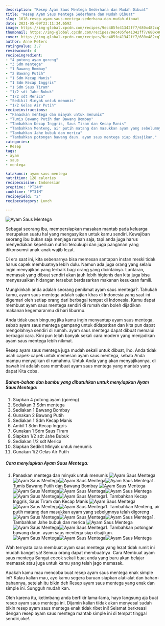 ```yaml
---
description: "Resep Ayam Saus Mentega Sederhana dan Mudah Dibuat"
title: "Resep Ayam Saus Mentega Sederhana dan Mudah Dibuat"
slug: 1018-resep-ayam-saus-mentega-sederhana-dan-mudah-dibuat
date: 2021-05-09T23:11:34.659Z
image: https://img-global.cpcdn.com/recipes/9ec405fe41342ff7/680x482cq70/ayam-saus-mentega-foto-resep-utama.jpg
thumbnail: https://img-global.cpcdn.com/recipes/9ec405fe41342ff7/680x482cq70/ayam-saus-mentega-foto-resep-utama.jpg
cover: https://img-global.cpcdn.com/recipes/9ec405fe41342ff7/680x482cq70/ayam-saus-mentega-foto-resep-utama.jpg
author: Anne Peters
ratingvalue: 3.7
reviewcount: 4
recipeingredient:
- "4 potong ayam goreng"
- "3 Sdm mentega"
- "1 Bawang Bombay"
- "2 Bawang Putih"
- "1 Sdm Kecap Manis"
- "1 Sdm Kecap Inggris"
- "1 Sdm Saus Tiram"
- "1/2 sdt Jahe Bubuk"
- "1/2 sdt Merica"
- "Sedikit Minyak untuk menumis"
- "1/2 Gelas Air Putih"
recipeinstructions:
- "Panaskan mentega dan minyak untuk menumis"
- "Tumis Bawang Putih dan Bawang Bombay"
- "Tambahkan Kecap Inggris, Saus Tiram dan Kecap Manis"
- "Tambahkan Menteng, air putih matang dan masukkan ayam yang sebelumnya telah digoreng"
- "Tambahkan Jahe bubuk dan merica"
- "Tambahkan potongan bawang daun. ayam saus mentega siap disajikan."
categories:
- Resep
tags:
- ayam
- saus
- mentega

katakunci: ayam saus mentega 
nutrition: 128 calories
recipecuisine: Indonesian
preptime: "PT24M"
cooktime: "PT31M"
recipeyield: "2"
recipecategory: Lunch

---
```



![Ayam Saus Mentega](https://img-global.cpcdn.com/recipes/9ec405fe41342ff7/680x482cq70/ayam-saus-mentega-foto-resep-utama.jpg)

Sebagai seorang ibu, mempersiapkan masakan mantab pada keluarga merupakan suatu hal yang mengasyikan untuk kamu sendiri. Kewajiban seorang ibu bukan saja menjaga rumah saja, tapi anda juga harus menyediakan keperluan nutrisi tercukupi dan juga panganan yang dikonsumsi anak-anak wajib lezat.

Di era  saat ini, kita sebenarnya bisa memesan santapan instan meski tidak harus capek membuatnya lebih dulu. Namun ada juga orang yang selalu ingin menyajikan yang terbaik bagi orang yang dicintainya. Lantaran, memasak yang dibuat sendiri akan jauh lebih higienis dan kita juga bisa menyesuaikan hidangan tersebut berdasarkan makanan kesukaan famili. 



Mungkinkah anda adalah seorang penikmat ayam saus mentega?. Tahukah kamu, ayam saus mentega adalah sajian khas di Indonesia yang saat ini digemari oleh setiap orang dari berbagai tempat di Indonesia. Kamu dapat membuat ayam saus mentega sendiri di rumah dan boleh dijadikan makanan kegemaranmu di hari liburmu.

Anda tidak usah bingung jika kamu ingin menyantap ayam saus mentega, sebab ayam saus mentega gampang untuk didapatkan dan kita pun dapat mengolahnya sendiri di rumah. ayam saus mentega dapat dibuat memalui berbagai cara. Kini pun telah banyak sekali cara modern yang menjadikan ayam saus mentega lebih nikmat.

Resep ayam saus mentega juga mudah sekali untuk dibuat, lho. Anda tidak usah capek-capek untuk memesan ayam saus mentega, sebab Anda mampu menyajikan di rumahmu. Untuk Anda yang akan menyajikannya, di bawah ini adalah cara membuat ayam saus mentega yang mantab yang dapat Kita coba.

<!--inarticleads1-->

##### Bahan-bahan dan bumbu yang dibutuhkan untuk menyiapkan Ayam Saus Mentega:

1. Siapkan 4 potong ayam (goreng)
1. Sediakan 3 Sdm mentega
1. Sediakan 1 Bawang Bombay
1. Gunakan 2 Bawang Putih
1. Sediakan 1 Sdm Kecap Manis
1. Ambil 1 Sdm Kecap Inggris
1. Gunakan 1 Sdm Saus Tiram
1. Siapkan 1/2 sdt Jahe Bubuk
1. Sediakan 1/2 sdt Merica
1. Siapkan Sedikit Minyak untuk menumis
1. Gunakan 1/2 Gelas Air Putih




<!--inarticleads2-->

##### Cara menyiapkan Ayam Saus Mentega:

1. Panaskan mentega dan minyak untuk menumis
<img src="//assets-global.cpcdn.com/assets/icons/button_play-2c75c40dde080a61004c1f40b05d8f140eaff45d7e9e6481dc71c63d2e7c4909.png" alt="Ayam Saus Mentega"><img src="https://img-global.cpcdn.com/steps/2d3adb35d1d331ba/160x128cq70/ayam-saus-mentega-langkah-memasak-1-foto.jpg" alt="Ayam Saus Mentega"><img src="//assets-global.cpcdn.com/assets/icons/button_play-2c75c40dde080a61004c1f40b05d8f140eaff45d7e9e6481dc71c63d2e7c4909.png" alt="Ayam Saus Mentega"><img src="https://img-global.cpcdn.com/steps/209daaffd0b67416/160x128cq70/ayam-saus-mentega-langkah-memasak-1-foto.jpg" alt="Ayam Saus Mentega">1. Tumis Bawang Putih dan Bawang Bombay
<img src="//assets-global.cpcdn.com/assets/icons/button_play-2c75c40dde080a61004c1f40b05d8f140eaff45d7e9e6481dc71c63d2e7c4909.png" alt="Ayam Saus Mentega"><img src="https://img-global.cpcdn.com/steps/cecea46861f50833/160x128cq70/ayam-saus-mentega-langkah-memasak-2-foto.jpg" alt="Ayam Saus Mentega"><img src="//assets-global.cpcdn.com/assets/icons/button_play-2c75c40dde080a61004c1f40b05d8f140eaff45d7e9e6481dc71c63d2e7c4909.png" alt="Ayam Saus Mentega"><img src="https://img-global.cpcdn.com/steps/6edf1f9cc417e54f/160x128cq70/ayam-saus-mentega-langkah-memasak-2-foto.jpg" alt="Ayam Saus Mentega"><img src="//assets-global.cpcdn.com/assets/icons/button_play-2c75c40dde080a61004c1f40b05d8f140eaff45d7e9e6481dc71c63d2e7c4909.png" alt="Ayam Saus Mentega"><img src="https://img-global.cpcdn.com/steps/7ab79070c7dac731/160x128cq70/ayam-saus-mentega-langkah-memasak-2-foto.jpg" alt="Ayam Saus Mentega">1. Tambahkan Kecap Inggris, Saus Tiram dan Kecap Manis
<img src="//assets-global.cpcdn.com/assets/icons/button_play-2c75c40dde080a61004c1f40b05d8f140eaff45d7e9e6481dc71c63d2e7c4909.png" alt="Ayam Saus Mentega"><img src="//assets-global.cpcdn.com/assets/icons/button_play-2c75c40dde080a61004c1f40b05d8f140eaff45d7e9e6481dc71c63d2e7c4909.png" alt="Ayam Saus Mentega"><img src="//assets-global.cpcdn.com/assets/icons/button_play-2c75c40dde080a61004c1f40b05d8f140eaff45d7e9e6481dc71c63d2e7c4909.png" alt="Ayam Saus Mentega">1. Tambahkan Menteng, air putih matang dan masukkan ayam yang sebelumnya telah digoreng
<img src="//assets-global.cpcdn.com/assets/icons/button_play-2c75c40dde080a61004c1f40b05d8f140eaff45d7e9e6481dc71c63d2e7c4909.png" alt="Ayam Saus Mentega"><img src="//assets-global.cpcdn.com/assets/icons/button_play-2c75c40dde080a61004c1f40b05d8f140eaff45d7e9e6481dc71c63d2e7c4909.png" alt="Ayam Saus Mentega"><img src="//assets-global.cpcdn.com/assets/icons/button_play-2c75c40dde080a61004c1f40b05d8f140eaff45d7e9e6481dc71c63d2e7c4909.png" alt="Ayam Saus Mentega">1. Tambahkan Jahe bubuk dan merica
<img src="//assets-global.cpcdn.com/assets/icons/button_play-2c75c40dde080a61004c1f40b05d8f140eaff45d7e9e6481dc71c63d2e7c4909.png" alt="Ayam Saus Mentega"><img src="//assets-global.cpcdn.com/assets/icons/button_play-2c75c40dde080a61004c1f40b05d8f140eaff45d7e9e6481dc71c63d2e7c4909.png" alt="Ayam Saus Mentega"><img src="//assets-global.cpcdn.com/assets/icons/button_play-2c75c40dde080a61004c1f40b05d8f140eaff45d7e9e6481dc71c63d2e7c4909.png" alt="Ayam Saus Mentega">1. Tambahkan potongan bawang daun. ayam saus mentega siap disajikan.
<img src="//assets-global.cpcdn.com/assets/icons/button_play-2c75c40dde080a61004c1f40b05d8f140eaff45d7e9e6481dc71c63d2e7c4909.png" alt="Ayam Saus Mentega"><img src="//assets-global.cpcdn.com/assets/icons/button_play-2c75c40dde080a61004c1f40b05d8f140eaff45d7e9e6481dc71c63d2e7c4909.png" alt="Ayam Saus Mentega"><img src="//assets-global.cpcdn.com/assets/icons/button_play-2c75c40dde080a61004c1f40b05d8f140eaff45d7e9e6481dc71c63d2e7c4909.png" alt="Ayam Saus Mentega">



Wah ternyata cara membuat ayam saus mentega yang lezat tidak rumit ini mudah banget ya! Semua orang dapat membuatnya. Cara Membuat ayam saus mentega Sangat cocok sekali buat anda yang baru akan belajar memasak atau juga untuk kamu yang telah jago memasak.

Apakah kamu mau mencoba buat resep ayam saus mentega enak simple ini? Kalau kalian mau, ayo kamu segera buruan siapkan alat-alat dan bahan-bahannya, setelah itu bikin deh Resep ayam saus mentega yang enak dan simple ini. Sungguh mudah kan. 

Oleh karena itu, ketimbang anda berfikir lama-lama, hayo langsung aja buat resep ayam saus mentega ini. Dijamin kalian tiidak akan menyesal sudah bikin resep ayam saus mentega enak tidak ribet ini! Selamat berkreasi dengan resep ayam saus mentega mantab simple ini di tempat tinggal sendiri,oke!.

